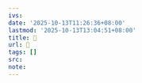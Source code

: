 ```yaml
---
ivs:
date: '2025-10-13T11:26:36+08:00'
lastmod: '2025-10-13T13:04:51+08:00'
title: 󰑼
url: 󰑼
tags: []
src:
note:
---
```

